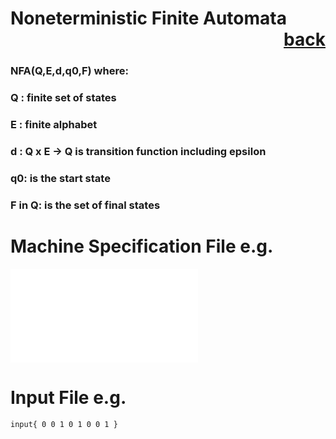 # Noneterministic Finite Automata           <div style="text-align: right">[back](https://github.com/andrewkuhl/Automata)</div>

### NFA(Q,E,d,q0,F) where:
### Q : finite set of states
### E : finite alphabet
### d : Q x E -> Q is transition function including epsilon
### q0: is the start state
### F in Q: is the set of final states

# Machine Specification File e.g.
<embed src="machspec.txt">

# Input File e.g.
```
input{ 0 0 1 0 1 0 0 1 }
```
